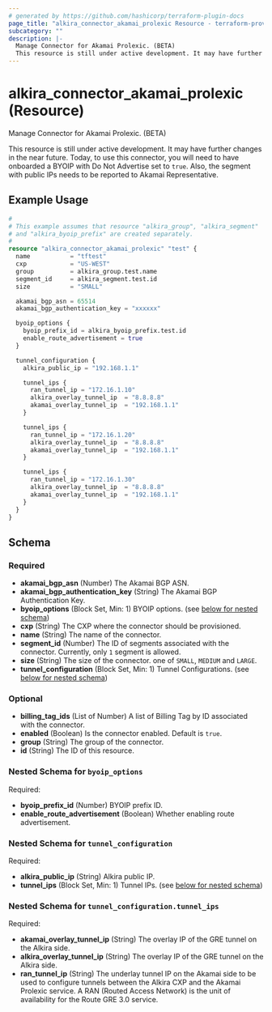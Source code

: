 ```yaml
---
# generated by https://github.com/hashicorp/terraform-plugin-docs
page_title: "alkira_connector_akamai_prolexic Resource - terraform-provider-alkira"
subcategory: ""
description: |-
  Manage Connector for Akamai Prolexic. (BETA)
  This resource is still under active development. It may have further changes in the near future. Today, to use this connector, you will need to have onboarded a BYOIP with Do Not Advertise set to true. Also, the segment with public IPs needs to be reported to Akamai Representative.
---
```


# alkira_connector_akamai_prolexic (Resource)

Manage Connector for Akamai Prolexic. (BETA)

This resource is still under active development. It may have further changes in the near future. Today, to use this connector, you will need to have onboarded a BYOIP with Do Not Advertise set to `true`. Also, the segment with public IPs needs to be reported to Akamai Representative.

## Example Usage

```terraform
#
# This example assumes that resource "alkira_group", "alkira_segment"
# and "alkira_byoip_prefix" are created separately.
#
resource "alkira_connector_akamai_prolexic" "test" {
  name           = "tftest"
  cxp            = "US-WEST"
  group          = alkira_group.test.name
  segment_id     = alkira_segment.test.id
  size           = "SMALL"

  akamai_bgp_asn = 65514
  akamai_bgp_authentication_key = "xxxxxx"

  byoip_options {
    byoip_prefix_id = alkira_byoip_prefix.test.id
    enable_route_advertisement = true
  }

  tunnel_configuration {
    alkira_public_ip = "192.168.1.1"

    tunnel_ips {
      ran_tunnel_ip = "172.16.1.10"
      alkira_overlay_tunnel_ip  = "8.8.8.8"
      akamai_overlay_tunnel_ip  = "192.168.1.1"
    }

    tunnel_ips {
      ran_tunnel_ip = "172.16.1.20"
      alkira_overlay_tunnel_ip  = "8.8.8.8"
      akamai_overlay_tunnel_ip  = "192.168.1.1"
    }

    tunnel_ips {
      ran_tunnel_ip = "172.16.1.30"
      alkira_overlay_tunnel_ip  = "8.8.8.8"
      akamai_overlay_tunnel_ip  = "192.168.1.1"
    }
  }
}
```

<!-- schema generated by tfplugindocs -->
## Schema

### Required

- **akamai_bgp_asn** (Number) The Akamai BGP ASN.
- **akamai_bgp_authentication_key** (String) The Akamai BGP Authentication Key.
- **byoip_options** (Block Set, Min: 1) BYOIP options. (see [below for nested schema](#nestedblock--byoip_options))
- **cxp** (String) The CXP where the connector should be provisioned.
- **name** (String) The name of the connector.
- **segment_id** (Number) The ID of segments associated with the connector. Currently, only `1` segment is allowed.
- **size** (String) The size of the connector. one of `SMALL`, `MEDIUM` and `LARGE`.
- **tunnel_configuration** (Block Set, Min: 1) Tunnel Configurations. (see [below for nested schema](#nestedblock--tunnel_configuration))

### Optional

- **billing_tag_ids** (List of Number) A list of Billing Tag by ID associated with the connector.
- **enabled** (Boolean) Is the connector enabled. Default is `true`.
- **group** (String) The group of the connector.
- **id** (String) The ID of this resource.

<a id="nestedblock--byoip_options"></a>
### Nested Schema for `byoip_options`

Required:

- **byoip_prefix_id** (Number) BYOIP prefix ID.
- **enable_route_advertisement** (Boolean) Whether enabling route advertisement.


<a id="nestedblock--tunnel_configuration"></a>
### Nested Schema for `tunnel_configuration`

Required:

- **alkira_public_ip** (String) Alkira public IP.
- **tunnel_ips** (Block Set, Min: 1) Tunnel IPs. (see [below for nested schema](#nestedblock--tunnel_configuration--tunnel_ips))

<a id="nestedblock--tunnel_configuration--tunnel_ips"></a>
### Nested Schema for `tunnel_configuration.tunnel_ips`

Required:

- **akamai_overlay_tunnel_ip** (String) The overlay IP of the GRE tunnel on the Alkira side.
- **alkira_overlay_tunnel_ip** (String) The overlay IP of the GRE tunnel on the Alkira side.
- **ran_tunnel_ip** (String) The underlay tunnel IP on the Akamai side to be used to configure tunnels between the Alkira CXP and the Akamai Prolexic service. A RAN (Routed Access Network) is the unit of availability for the Route GRE 3.0 service.


